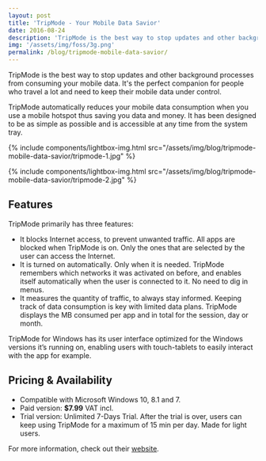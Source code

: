 ```yaml
---
layout: post
title: 'TripMode - Your Mobile Data Savior'
date: 2016-08-24
description: 'TripMode is the best way to stop updates and other background processes from consuming your mobile data.'
img: '/assets/img/foss/3g.png'
permalink: /blog/tripmode-mobile-data-savior/
---
```


TripMode is the best way to stop updates and other background processes from consuming your mobile data. It's the perfect companion for people who travel a lot and need to keep their mobile data under control.

TripMode automatically reduces your mobile data consumption when you use a mobile hotspot thus saving you data and money. It has been designed to be as simple as possible and is accessible at any time from the system tray.

{% include components/lightbox-img.html src="/assets/img/blog/tripmode-mobile-data-savior/tripmode-1.jpg" %}

{% include components/lightbox-img.html src="/assets/img/blog/tripmode-mobile-data-savior/tripmode-2.jpg" %}

## Features

TripMode primarily has three features:

- It blocks Internet access, to prevent unwanted traffic. All apps are blocked when TripMode is on. Only the ones that are selected by the user can access the Internet.
- It is turned on automatically. Only when it is needed. TripMode remembers which networks it was activated on before, and enables itself automatically when the user is connected to it. No need to dig in menus.
- It measures the quantity of traffic, to always stay informed. Keeping track of data consumption is key with limited data plans. TripMode displays the MB consumed per app and in total for the session, day or month.

TripMode for Windows has its user interface optimized for the Windows versions it’s running on, enabling users with touch-tablets to easily interact with the app for example.

## Pricing & Availability

- Compatible with Microsoft Windows 10, 8.1 and 7.
- Paid version: <b>\$7.99</b> VAT incl.
- Trial version: Unlimited 7-Days Trial. After the trial is over, users can keep using TripMode for a maximum of 15 min per day. Made for light users.

For more information, check out their [website][tripmode-site].

[tripmode-site]: http://www.tripmode.ch/
